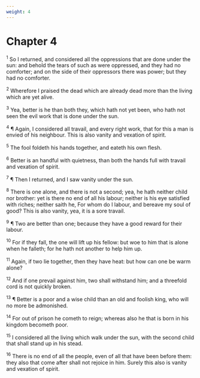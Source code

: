 ```yaml
---
weight: 4
---
```


# Chapter 4

<sup>1</sup> So I returned, and considered all the oppressions that are done under the sun: and behold the tears of such as were oppressed, and they had no comforter; and on the side of their oppressors there was power; but they had no comforter. 

<sup>2</sup> Wherefore I praised the dead which are already dead more than the living which are yet alive. 

<sup>3</sup> Yea, better is he than both they, which hath not yet been, who hath not seen the evil work that is done under the sun. 

<sup>4</sup> ¶ Again, I considered all travail, and every right work, that for this a man is envied of his neighbour. This is also vanity and vexation of spirit. 

<sup>5</sup> The fool foldeth his hands together, and eateth his own flesh. 

<sup>6</sup> Better is an handful with quietness, than both the hands full with travail and vexation of spirit. 

<sup>7</sup> ¶ Then I returned, and I saw vanity under the sun. 

<sup>8</sup> There is one alone, and there is not a second; yea, he hath neither child nor brother: yet is there no end of all his labour; neither is his eye satisfied with riches; neither saith he, For whom do I labour, and bereave my soul of good? This is also vanity, yea, it is a sore travail. 

<sup>9</sup> ¶ Two are better than one; because they have a good reward for their labour. 

<sup>10</sup> For if they fall, the one will lift up his fellow: but woe to him that is alone when he falleth; for he hath not another to help him up. 

<sup>11</sup> Again, if two lie together, then they have heat: but how can one be warm alone? 

<sup>12</sup> And if one prevail against him, two shall withstand him; and a threefold cord is not quickly broken. 

<sup>13</sup> ¶ Better is a poor and a wise child than an old and foolish king, who will no more be admonished. 

<sup>14</sup> For out of prison he cometh to reign; whereas also he that is born in his kingdom becometh poor. 

<sup>15</sup> I considered all the living which walk under the sun, with the second child that shall stand up in his stead. 

<sup>16</sup> There is no end of all the people, even of all that have been before them: they also that come after shall not rejoice in him. Surely this also is vanity and vexation of spirit. 


